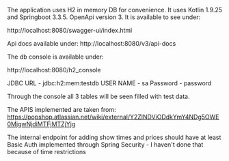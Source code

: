 The application uses H2 in memory DB for convenience.
It uses Kotlin 1.9.25 and Springboot 3.3.5.
OpenApi version 3.
It is available to see under:

http://localhost:8080/swagger-ui/index.html

Api docs available under:
http://localhost:8080/v3/api-docs

The db console is available under:

http://localhost:8080/h2_console

JDBC URL - jdbc:h2:mem:testdb
USER NAME - sa
Password - password

Through the console all 3 tables will be seen filled with test data.


The APIS implemented are taken from:
https://popshop.atlassian.net/wiki/external/Y2ZlNDViODdkYmY4NDg5OWE0MjgwNjdiMTFjMTZjYjg

The internal endpoint for adding show times and prices should have at least Basic Auth implemented through Spring Security - I haven't done that because of time restrictions